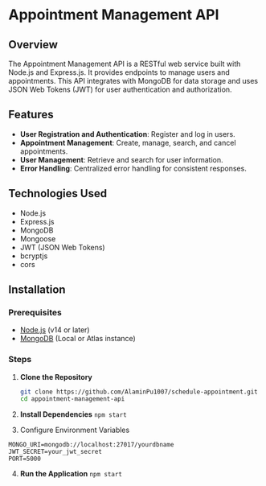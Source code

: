 # Appointment Management API

## Overview

The Appointment Management API is a RESTful web service built with Node.js and Express.js. It provides endpoints to manage users and appointments. This API integrates with MongoDB for data storage and uses JSON Web Tokens (JWT) for user authentication and authorization.

## Features

-   **User Registration and Authentication**: Register and log in users.
-   **Appointment Management**: Create, manage, search, and cancel appointments.
-   **User Management**: Retrieve and search for user information.
-   **Error Handling**: Centralized error handling for consistent responses.

## Technologies Used

-   Node.js
-   Express.js
-   MongoDB
-   Mongoose
-   JWT (JSON Web Tokens)
-   bcryptjs
-   cors

## Installation

### Prerequisites

-   [Node.js](https://nodejs.org/) (v14 or later)
-   [MongoDB](https://www.mongodb.com/try/download/community) (Local or Atlas instance)

### Steps

1. **Clone the Repository**

    ```bash
    git clone https://github.com/AlaminPu1007/schedule-appointment.git
    cd appointment-management-api
    ```

2. **Install Dependencies**
   `npm start`

3. Configure Environment Variables

```
MONGO_URI=mongodb://localhost:27017/yourdbname
JWT_SECRET=your_jwt_secret
PORT=5000
```

4. **Run the Application**
   `npm start`